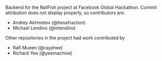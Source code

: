 Backend for the RailFish project at Facebook Global Hackathon. Commit attribution does not display properly, so contributors are:

* Andrey Akhmetov (@hexafraction)
* Michael Lendino (@mlendino)

Other repositories in the project had work contributed by
* Rafi Mueen (@rayphee)
* Richard Yee (@yeemachine)
